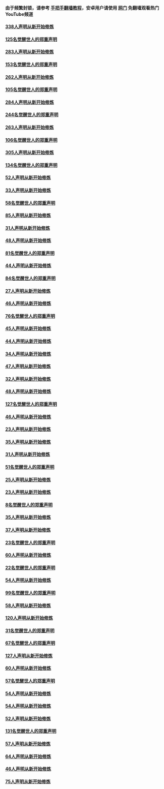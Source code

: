 #### 由于频繁封锁，请参考 [手把手翻墙教程](https://github.com/gfw-breaker/guides/wiki/)，安卓用户请使用 [网门](https://github.com/gfw-breaker/nogfw/blob/master/dl.md?t=04220501) 免翻墙观看热门YouTube频道 

#### [338人声明从新开始修炼](../pages/91/423540.md?t=04220501) 

#### [125名觉醒世人的郑重声明](../pages/91/423539.md?t=04220501) 

#### [283人声明从新开始修炼](../pages/91/423296.md?t=04220501) 

#### [153名觉醒世人的郑重声明](../pages/91/423295.md?t=04220501) 

#### [262人声明从新开始修炼](../pages/91/423004.md?t=04220501) 

#### [105名觉醒世人的郑重声明](../pages/91/423003.md?t=04220501) 

#### [284人声明从新开始修炼](../pages/91/422707.md?t=04220501) 

#### [244名觉醒世人的郑重声明](../pages/91/422706.md?t=04220501) 

#### [263人声明从新开始修炼](../pages/91/422553.md?t=04220501) 

#### [106名觉醒世人的郑重声明](../pages/91/422552.md?t=04220501) 

#### [305人声明从新开始修炼](../pages/91/422153.md?t=04220501) 

#### [134名觉醒世人的郑重声明](../pages/91/422152.md?t=04220501) 

#### [52人声明从新开始修炼](../pages/91/421846.md?t=04220501) 

#### [33人声明从新开始修炼](../pages/91/421804.md?t=04220501) 

#### [58名觉醒世人的郑重声明](../pages/91/421845.md?t=04220501) 

#### [85人声明从新开始修炼](../pages/91/421769.md?t=04220501) 

#### [31人声明从新开始修炼](../pages/91/421763.md?t=04220501) 

#### [48人声明从新开始修炼](../pages/91/421605.md?t=04220501) 

#### [81名觉醒世人的郑重声明](../pages/91/421656.md?t=04220501) 

#### [44人声明从新开始修炼](../pages/91/421544.md?t=04220501) 

#### [84名觉醒世人的郑重声明](../pages/91/421543.md?t=04220501) 

#### [27人声明从新开始修炼](../pages/91/421465.md?t=04220501) 

#### [46人声明从新开始修炼](../pages/91/421454.md?t=04220501) 

#### [76名觉醒世人的郑重声明](../pages/91/421453.md?t=04220501) 

#### [45人声明从新开始修炼](../pages/91/421452.md?t=04220501) 

#### [44人声明从新开始修炼](../pages/91/421422.md?t=04220501) 

#### [34人声明从新开始修炼](../pages/91/421322.md?t=04220501) 

#### [47人声明从新开始修炼](../pages/91/421264.md?t=04220501) 

#### [32人声明从新开始修炼](../pages/91/421225.md?t=04220501) 

#### [48人声明从新开始修炼](../pages/91/421202.md?t=04220501) 

#### [127名觉醒世人的郑重声明](../pages/91/421224.md?t=04220501) 

#### [46人声明从新开始修炼](../pages/91/421203.md?t=04220501) 

#### [23人声明从新开始修炼](../pages/91/421138.md?t=04220501) 

#### [35人声明从新开始修炼](../pages/91/421122.md?t=04220501) 

#### [31人声明从新开始修炼](../pages/91/421081.md?t=04220501) 

#### [51名觉醒世人的郑重声明](../pages/91/421080.md?t=04220501) 

#### [25人声明从新开始修炼](../pages/91/421020.md?t=04220501) 

#### [23人声明从新开始修炼](../pages/91/420884.md?t=04220501) 

#### [8名觉醒世人的郑重声明](../pages/91/420883.md?t=04220501) 

#### [35人声明从新开始修炼](../pages/91/420809.md?t=04220501) 

#### [37人声明从新开始修炼](../pages/91/420766.md?t=04220501) 

#### [23名觉醒世人的郑重声明](../pages/91/420765.md?t=04220501) 

#### [60人声明从新开始修炼](../pages/91/420727.md?t=04220501) 

#### [22名觉醒世人的郑重声明](../pages/91/420726.md?t=04220501) 

#### [54人声明从新开始修炼](../pages/91/420529.md?t=04220501) 

#### [99名觉醒世人的郑重声明](../pages/91/420528.md?t=04220501) 

#### [58人声明从新开始修炼](../pages/91/420198.md?t=04220501) 

#### [120人声明从新开始修炼](../pages/91/420141.md?t=04220501) 

#### [31名觉醒世人的郑重声明](../pages/91/420197.md?t=04220501) 

#### [67名觉醒世人的郑重声明](../pages/91/420140.md?t=04220501) 

#### [127人声明从新开始修炼](../pages/91/420082.md?t=04220501) 

#### [60人声明从新开始修炼](../pages/91/420081.md?t=04220501) 

#### [57名觉醒世人的郑重声明](../pages/91/420080.md?t=04220501) 

#### [54人声明从新开始修炼](../pages/91/419533.md?t=04220501) 

#### [54人声明从新开始修炼](../pages/91/419532.md?t=04220501) 

#### [52人声明从新开始修炼](../pages/91/419531.md?t=04220501) 

#### [131名觉醒世人的郑重声明](../pages/91/419530.md?t=04220501) 

#### [57人声明从新开始修炼](../pages/91/419430.md?t=04220501) 

#### [64人声明从新开始修炼](../pages/91/419429.md?t=04220501) 

#### [46人声明从新开始修炼](../pages/91/419428.md?t=04220501) 

#### [75人声明从新开始修炼](../pages/91/419427.md?t=04220501) 

